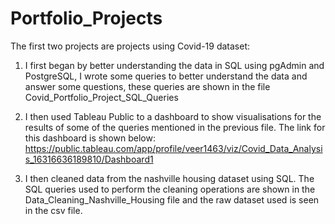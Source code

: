 # Portfolio_Projects

The first two projects are projects using Covid-19 dataset:

1. I first began by better understanding the data in SQL using pgAdmin and PostgreSQL, I wrote some queries to better understand the data and answer some questions, these queries are shown in the file Covid_Portfolio_Project_SQL_Queries

2.  I then used Tableau Public to a dashboard to show visualisations for the results of some of the queries mentioned in the previous file. The link for this dashboard is shown below:
https://public.tableau.com/app/profile/veer1463/viz/Covid_Data_Analysis_16316636189810/Dashboard1

3.  I then cleaned data from the nashville housing dataset using SQL. The SQL queries used to perform the cleaning operations are shown in the Data_Cleaning_Nashville_Housing file and the raw dataset used is seen in the csv file.
